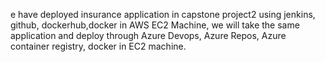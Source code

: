 e have deployed insurance application in capstone project2 using jenkins, github, dockerhub,docker in AWS EC2 Machine, we will take the same application and deploy through Azure Devops, Azure Repos, Azure container registry, docker in EC2 machine.
